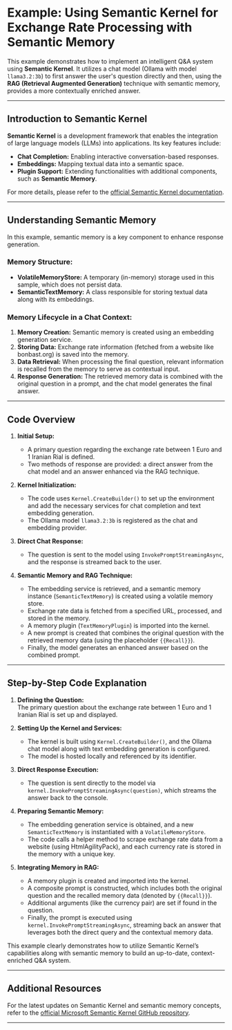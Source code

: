 # Example: Using Semantic Kernel for Exchange Rate Processing with Semantic Memory

This example demonstrates how to implement an intelligent Q&A system using **Semantic Kernel**. It utilizes a chat model (Ollama with model `llama3.2:3b`) to first answer the user's question directly and then, using the **RAG (Retrieval Augmented Generation)** technique with semantic memory, provides a more contextually enriched answer.

---

## Introduction to Semantic Kernel

**Semantic Kernel** is a development framework that enables the integration of large language models (LLMs) into applications. Its key features include:
- **Chat Completion:** Enabling interactive conversation-based responses.
- **Embeddings:** Mapping textual data into a semantic space.
- **Plugin Support:** Extending functionalities with additional components, such as **Semantic Memory**.

For more details, please refer to the [official Semantic Kernel documentation](https://github.com/microsoft/semantic-kernel).

---

## Understanding Semantic Memory

In this example, semantic memory is a key component to enhance response generation.
### Memory Structure:
- **VolatileMemoryStore:** A temporary (in-memory) storage used in this sample, which does not persist data.
- **SemanticTextMemory:** A class responsible for storing textual data along with its embeddings.

### Memory Lifecycle in a Chat Context:
1. **Memory Creation:** Semantic memory is created using an embedding generation service.
2. **Storing Data:** Exchange rate information (fetched from a website like bonbast.org) is saved into the memory.
3. **Data Retrieval:** When processing the final question, relevant information is recalled from the memory to serve as contextual input.
4. **Response Generation:** The retrieved memory data is combined with the original question in a prompt, and the chat model generates the final answer.

---

## Code Overview

1. **Initial Setup:**  
   - A primary question regarding the exchange rate between 1 Euro and 1 Iranian Rial is defined.
   - Two methods of response are provided: a direct answer from the chat model and an answer enhanced via the RAG technique.

2. **Kernel Initialization:**  
   - The code uses `Kernel.CreateBuilder()` to set up the environment and add the necessary services for chat completion and text embedding generation.
   - The Ollama model `llama3.2:3b` is registered as the chat and embedding provider.

3. **Direct Chat Response:**  
   - The question is sent to the model using `InvokePromptStreamingAsync`, and the response is streamed back to the user.

4. **Semantic Memory and RAG Technique:**  
   - The embedding service is retrieved, and a semantic memory instance (`SemanticTextMemory`) is created using a volatile memory store.
   - Exchange rate data is fetched from a specified URL, processed, and stored in the memory.
   - A memory plugin (`TextMemoryPlugin`) is imported into the kernel.
   - A new prompt is created that combines the original question with the retrieved memory data (using the placeholder `{{Recall}}`).
   - Finally, the model generates an enhanced answer based on the combined prompt.

---

## Step-by-Step Code Explanation

1. **Defining the Question:**  
   The primary question about the exchange rate between 1 Euro and 1 Iranian Rial is set up and displayed.

2. **Setting Up the Kernel and Services:**  
   - The kernel is built using `Kernel.CreateBuilder()`, and the Ollama chat model along with text embedding generation is configured.
   - The model is hosted locally and referenced by its identifier.

3. **Direct Response Execution:**  
   - The question is sent directly to the model via `kernel.InvokePromptStreamingAsync(question)`, which streams the answer back to the console.

4. **Preparing Semantic Memory:**  
   - The embedding generation service is obtained, and a new `SemanticTextMemory` is instantiated with a `VolatileMemoryStore`.
   - The code calls a helper method to scrape exchange rate data from a website (using HtmlAgilityPack), and each currency rate is stored in the memory with a unique key.

5. **Integrating Memory in RAG:**  
   - A memory plugin is created and imported into the kernel.
   - A composite prompt is constructed, which includes both the original question and the recalled memory data (denoted by `{{Recall}}`).
   - Additional arguments (like the currency pair) are set if found in the question.
   - Finally, the prompt is executed using `kernel.InvokePromptStreamingAsync`, streaming back an answer that leverages both the direct query and the contextual memory data.

This example clearly demonstrates how to utilize Semantic Kernel’s capabilities along with semantic memory to build an up-to-date, context-enriched Q&A system.

---

## Additional Resources

For the latest updates on Semantic Kernel and semantic memory concepts, refer to the [official Microsoft Semantic Kernel GitHub repository](https://github.com/microsoft/semantic-kernel).

---
